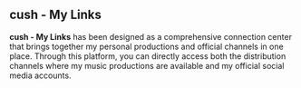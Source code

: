 ## cush - My Links  

**cush - My Links** has been designed as a comprehensive connection center that brings together my personal productions and official channels in one place. Through this platform, you can directly access both the distribution channels where my music productions are available and my official social media accounts.  

